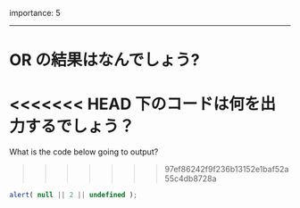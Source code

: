 importance: 5

---

# OR の結果はなんでしょう?

<<<<<<< HEAD
下のコードは何を出力するでしょう？
=======
What is the code below going to output?
>>>>>>> 97ef86242f9f236b13152e1baf52a55c4db8728a

```js
alert( null || 2 || undefined );
```
